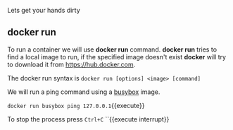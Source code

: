 Lets get your hands dirty

## docker run

To run a container we will use **docker run** command. **docker run** tries to find a local image to run, if the specified image doesn't exist
**docker** will try to download it from https://hub.docker.com.

The docker run syntax is `docker run [options] <image> [command]`

We will run a ping command using a [busybox](https://en.wikipedia.org/wiki/BusyBox) image.

`docker run busybox ping 127.0.0.1`{{execute}}

To stop the process press `Ctrl+C` ``{{execute interrupt}}